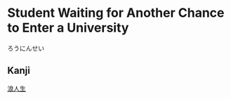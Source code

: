 # Student Waiting for Another Chance to Enter a University
ろうにんせい

## Kanji
[浪](../Kanji/kanji-dict/浪.md)[人](../Kanji/kanji-dict/人.md)[生](../Kanji/kanji-dict/生.md)